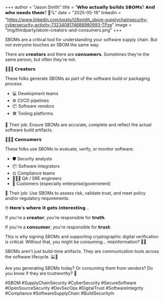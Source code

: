 +++
author = "Jason Smith"
title = "𝗪𝗵𝗼 𝗮𝗰𝘁𝘂𝗮𝗹𝗹𝘆 𝗯𝘂𝗶𝗹𝗱𝘀 𝗦𝗕𝗢𝗠𝘀? 𝗔𝗻𝗱 𝘄𝗵𝗼 𝗻𝗲𝗲𝗱𝘀 𝘁𝗵𝗲𝗺? 🤔🔍"
date = "2025-05-18"
linkedin = "https://www.linkedin.com/posts/j28smith_sbom-supplychainsecurity-cybersecurity-activity-7323408174688980993-TPze"
image = "img/thirdparty/sbom-creators-and-consumers.png"
+++

SBOMs are a critical tool for understanding your software supply chain. But not everyone touches an SBOM the same way.

There are 𝗰𝗿𝗲𝗮𝘁𝗼𝗿𝘀 and there are 𝗰𝗼𝗻𝘀𝘂𝗺𝗲𝗿𝘀. Sometimes they're the same person, but often they're not.

👩🏻‍💻 𝗖𝗿𝗲𝗮𝘁𝗼𝗿𝘀

These folks generate SBOMs as part of the software build or packaging process:

* 💻 Development teams
* ⚙️ CI/CD pipelines
* 📦 Software vendors
* 🛠️ Tooling platforms

🎯 Their job: Ensure SBOMs are accurate, complete and reflect the actual software build artifacts.

🙋🏻‍♂️ 𝗖𝗼𝗻𝘀𝘂𝗺𝗲𝗿𝘀

These folks use SBOMs to evaluate, verify, or monitor software:

* 🛡️ Security analysts
* 📦 Software integrators
* ⚖️ Compliance teams
* 🕵🏻‍♀️ QA / SRE engineers
* 👔 Customers (especially enterprise/government)

🎯 Their job: Use SBOMs to assess risk, validate trust, and meet policy and/or regulatory requirements.

🤓 𝗛𝗲𝗿𝗲’𝘀 𝘄𝗵𝗲𝗿𝗲 𝗶𝘁 𝗴𝗲𝘁𝘀 𝗶𝗻𝘁𝗲𝗿𝗲𝘀𝘁𝗶𝗻𝗴...

If you're a 𝗰𝗿𝗲𝗮𝘁𝗼𝗿, you're responsible for 𝘁𝗿𝘂𝘁𝗵.

If you're a 𝗰𝗼𝗻𝘀𝘂𝗺𝗲𝗿, you're responsible for 𝘁𝗿𝘂𝘀𝘁.

This is why signing SBOMs and supporting cryptographic digital verification is critical. Without that, you might be consuming... misinformation? 🤷‍♂️

SBOMs aren't just build-time artifacts. They are communication tools across the software lifecycle. 💻🔄

Are you generating SBOMs today? Or consuming them from vendors? Do you know if they are trustworthy? 🤔

#SBOM #SupplyChainSecurity #CyberSecurity #SecureSoftware #OpenSourceSecurity #DevSecOps #DigitalTrust #SoftwareIntegrity #Compliance #SoftwareSupplyChain #BuildSecurityIn
